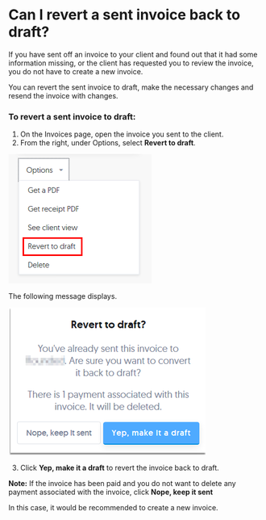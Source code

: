 # Can I revert a sent invoice back to draft?

If you have sent off an invoice to your client and found out that it had some information missing, or the client has requested you to review the invoice, you do not have to create a new invoice. 

You can revert the sent invoice to draft, make the necessary changes and resend the invoice with changes.

### To revert a sent invoice to draft:

1) On the Invoices page, open the invoice you sent to the client.
2) From the right, under Options, select **Revert to draft**.

![](/assets/Rev_Draft.png)

The following message displays.

![](/assets/Rev_msg.png)

3) Click **Yep, make it a draft** to revert the invoice back to draft.

**Note:** If the invoice has been paid and you do not want to delete any payment associated with the invoice, click **Nope, keep it sent**

In this case, it would be recommended to create a new invoice.



